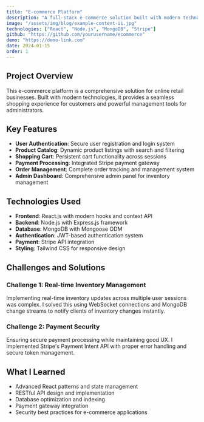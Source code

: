 ```yaml
---
title: "E-commerce Platform"
description: "A full-stack e-commerce solution built with modern technologies"
image: "/assets/img/blog/example-content-ii.jpg"
technologies: ["React", "Node.js", "MongoDB", "Stripe"]
github: "https://github.com/yourusername/ecommerce"
demo: "https://demo-link.com"
date: 2024-01-15
order: 1
---
```


## Project Overview

This e-commerce platform is a comprehensive solution for online retail businesses. Built with modern technologies, it provides a seamless shopping experience for customers and powerful management tools for administrators.

## Key Features

- **User Authentication**: Secure user registration and login system
- **Product Catalog**: Dynamic product listings with search and filtering
- **Shopping Cart**: Persistent cart functionality across sessions
- **Payment Processing**: Integrated Stripe payment gateway
- **Order Management**: Complete order tracking and management system
- **Admin Dashboard**: Comprehensive admin panel for inventory management

## Technologies Used

- **Frontend**: React.js with modern hooks and context API
- **Backend**: Node.js with Express.js framework
- **Database**: MongoDB with Mongoose ODM
- **Authentication**: JWT-based authentication system
- **Payment**: Stripe API integration
- **Styling**: Tailwind CSS for responsive design

## Challenges and Solutions

### Challenge 1: Real-time Inventory Management
Implementing real-time inventory updates across multiple user sessions was complex. I solved this using WebSocket connections and MongoDB change streams to notify clients of inventory changes instantly.

### Challenge 2: Payment Security
Ensuring secure payment processing while maintaining good UX. I implemented Stripe's Payment Intent API with proper error handling and secure token management.

## What I Learned

- Advanced React patterns and state management
- RESTful API design and implementation
- Database optimization and indexing
- Payment gateway integration
- Security best practices for e-commerce applications
